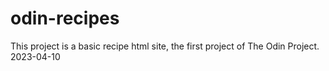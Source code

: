 # odin-recipes
This project is a basic recipe html site, the first project of The Odin Project. 
2023-04-10